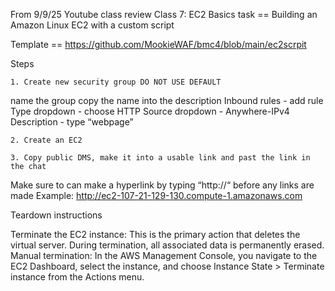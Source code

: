 From 9/9/25 Youtube class review
Class 7: EC2 Basics
task == Building an Amazon Linux EC2 with a custom script

Template == https://github.com/MookieWAF/bmc4/blob/main/ec2scrpit

Steps

	1. Create new security group DO NOT USE DEFAULT
name the group
copy the name into the description
Inbound rules - add rule
Type dropdown - choose HTTP
Source dropdown - Anywhere-IPv4
Description - type “webpage”

	2. Create an EC2 

	3. Copy public DMS, make it into a usable link and past the link in the chat
Make sure to can make a hyperlink by typing “http://“ before any links are made
Example: http://ec2-107-21-129-130.compute-1.amazonaws.com

Teardown instructions

Terminate the EC2 instance: This is the primary action that deletes the virtual server. During termination, all associated data is permanently erased.
Manual termination: In the AWS Management Console, you navigate to the EC2 Dashboard, select the instance, and choose Instance State > Terminate instance from the Actions menu.
